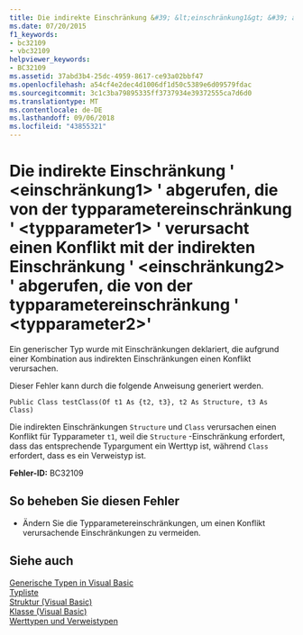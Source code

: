 ```yaml
---
title: Die indirekte Einschränkung &#39; &lt;einschränkung1&gt; &#39; abgerufen, die von der typparametereinschränkung &#39; &lt;typparameter1&gt; &#39; verursacht einen Konflikt mit der indirekten Einschränkung &#39; &lt;einschränkung2&gt; &#39; abgerufen, die von der typparametereinschränkung &#39; &lt;typparameter2&gt;&#39;
ms.date: 07/20/2015
f1_keywords:
- bc32109
- vbc32109
helpviewer_keywords:
- BC32109
ms.assetid: 37abd3b4-25dc-4959-8617-ce93a02bbf47
ms.openlocfilehash: a54cf4e2dec4d1006df1d50c5389e6d09579fdac
ms.sourcegitcommit: 3c1c3ba79895335ff3737934e39372555ca7d6d0
ms.translationtype: MT
ms.contentlocale: de-DE
ms.lasthandoff: 09/06/2018
ms.locfileid: "43855321"
---
```

# <a name="indirect-constraint-39ltconstraint1gt39-obtained-from-the-type-parameter-constraint-39lttypeparameter1gt39-conflicts-with-the-indirect-constraint-39ltconstraint2gt39-obtained-from-the-type-parameter-constraint-39lttypeparameter2gt39"></a>Die indirekte Einschränkung &#39; &lt;einschränkung1&gt; &#39; abgerufen, die von der typparametereinschränkung &#39; &lt;typparameter1&gt; &#39; verursacht einen Konflikt mit der indirekten Einschränkung &#39; &lt;einschränkung2&gt; &#39; abgerufen, die von der typparametereinschränkung &#39; &lt;typparameter2&gt;&#39;
Ein generischer Typ wurde mit Einschränkungen deklariert, die aufgrund einer Kombination aus indirekten Einschränkungen einen Konflikt verursachen.  
  
 Dieser Fehler kann durch die folgende Anweisung generiert werden.  
  
```  
Public Class testClass(Of t1 As {t2, t3}, t2 As Structure, t3 As Class)  
```  
  
 Die indirekten Einschränkungen `Structure` und `Class` verursachen einen Konflikt für Typparameter `t1`, weil die `Structure` -Einschränkung erfordert, dass das entsprechende Typargument ein Werttyp ist, während `Class` erfordert, dass es ein Verweistyp ist.  
  
 **Fehler-ID:** BC32109  
  
## <a name="to-correct-this-error"></a>So beheben Sie diesen Fehler  
  
-   Ändern Sie die Typparametereinschränkungen, um einen Konflikt verursachende Einschränkungen zu vermeiden.  
  
## <a name="see-also"></a>Siehe auch  
 [Generische Typen in Visual Basic](../../visual-basic/programming-guide/language-features/data-types/generic-types.md)  
 [Typliste](../../visual-basic/language-reference/statements/type-list.md)  
 [Struktur (Visual Basic)](https://msdn.microsoft.com/library/263ce115-ac36-4c05-8cb7-0e0eead5c6d0)  
 [Klasse (Visual Basic)](https://msdn.microsoft.com/library/0777c6e6-46bc-451b-ad70-57b49d4ef4f7)  
 [Werttypen und Verweistypen](../../visual-basic/programming-guide/language-features/data-types/value-types-and-reference-types.md)
